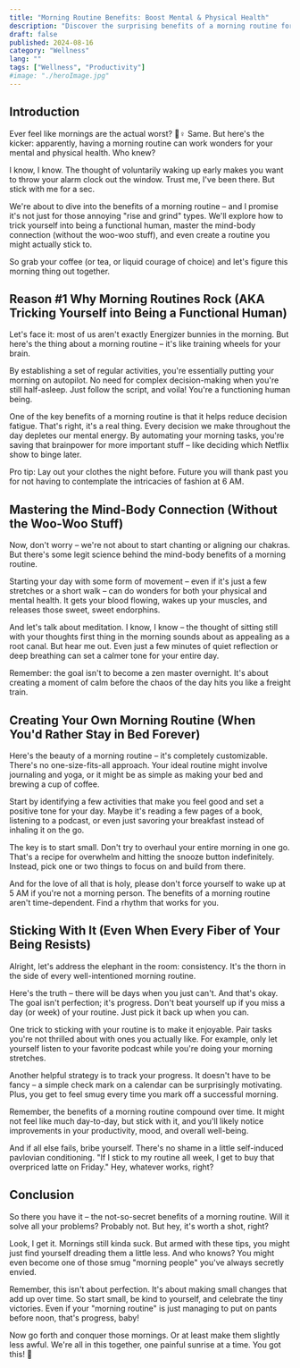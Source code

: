 ```yaml
---
title: "Morning Routine Benefits: Boost Mental & Physical Health"
description: "Discover the surprising benefits of a morning routine for your mental and physical health. Learn how to create and stick to a routine that works for you."
draft: false
published: 2024-08-16
category: "Wellness"
lang: ""
tags: ["Wellness", "Productivity"]
#image: "./heroImage.jpg"
---
```



## Introduction

Ever feel like mornings are the actual worst? 🙋♀️ Same. But here's the kicker: apparently, having a morning routine can work wonders for your mental and physical health. Who knew?

I know, I know. The thought of voluntarily waking up early makes you want to throw your alarm clock out the window. Trust me, I've been there. But stick with me for a sec.


We're about to dive into the benefits of a morning routine – and I promise it's not just for those annoying "rise and grind" types. We'll explore how to trick yourself into being a functional human, master the mind-body connection (without the woo-woo stuff), and even create a routine you might actually stick to.

So grab your coffee (or tea, or liquid courage of choice) and let's figure this morning thing out together.

## Reason #1 Why Morning Routines Rock (AKA Tricking Yourself into Being a Functional Human)

Let's face it: most of us aren't exactly Energizer bunnies in the morning. But here's the thing about a morning routine – it's like training wheels for your brain.

By establishing a set of regular activities, you're essentially putting your morning on autopilot. No need for complex decision-making when you're still half-asleep. Just follow the script, and voila! You're a functioning human being.

One of the key benefits of a morning routine is that it helps reduce decision fatigue. That's right, it's a real thing. Every decision we make throughout the day depletes our mental energy. By automating your morning tasks, you're saving that brainpower for more important stuff – like deciding which Netflix show to binge later.

Pro tip: Lay out your clothes the night before. Future you will thank past you for not having to contemplate the intricacies of fashion at 6 AM.

## Mastering the Mind-Body Connection (Without the Woo-Woo Stuff)

Now, don't worry – we're not about to start chanting or aligning our chakras. But there's some legit science behind the mind-body benefits of a morning routine.

Starting your day with some form of movement – even if it's just a few stretches or a short walk – can do wonders for both your physical and mental health. It gets your blood flowing, wakes up your muscles, and releases those sweet, sweet endorphins.

And let's talk about meditation. I know, I know – the thought of sitting still with your thoughts first thing in the morning sounds about as appealing as a root canal. But hear me out. Even just a few minutes of quiet reflection or deep breathing can set a calmer tone for your entire day.

Remember: the goal isn't to become a zen master overnight. It's about creating a moment of calm before the chaos of the day hits you like a freight train.

## Creating Your Own Morning Routine (When You'd Rather Stay in Bed Forever)

Here's the beauty of a morning routine – it's completely customizable. There's no one-size-fits-all approach. Your ideal routine might involve journaling and yoga, or it might be as simple as making your bed and brewing a cup of coffee.

Start by identifying a few activities that make you feel good and set a positive tone for your day. Maybe it's reading a few pages of a book, listening to a podcast, or even just savoring your breakfast instead of inhaling it on the go.

The key is to start small. Don't try to overhaul your entire morning in one go. That's a recipe for overwhelm and hitting the snooze button indefinitely. Instead, pick one or two things to focus on and build from there.

And for the love of all that is holy, please don't force yourself to wake up at 5 AM if you're not a morning person. The benefits of a morning routine aren't time-dependent. Find a rhythm that works for you.

## Sticking With It (Even When Every Fiber of Your Being Resists)

Alright, let's address the elephant in the room: consistency. It's the thorn in the side of every well-intentioned morning routine.

Here's the truth – there will be days when you just can't. And that's okay. The goal isn't perfection; it's progress. Don't beat yourself up if you miss a day (or week) of your routine. Just pick it back up when you can.

One trick to sticking with your routine is to make it enjoyable. Pair tasks you're not thrilled about with ones you actually like. For example, only let yourself listen to your favorite podcast while you're doing your morning stretches.

Another helpful strategy is to track your progress. It doesn't have to be fancy – a simple check mark on a calendar can be surprisingly motivating. Plus, you get to feel smug every time you mark off a successful morning.

Remember, the benefits of a morning routine compound over time. It might not feel like much day-to-day, but stick with it, and you'll likely notice improvements in your productivity, mood, and overall well-being.

And if all else fails, bribe yourself. There's no shame in a little self-induced pavlovian conditioning. "If I stick to my routine all week, I get to buy that overpriced latte on Friday." Hey, whatever works, right?

## Conclusion

So there you have it – the not-so-secret benefits of a morning routine. Will it solve all your problems? Probably not. But hey, it's worth a shot, right?

Look, I get it. Mornings still kinda suck. But armed with these tips, you might just find yourself dreading them a little less. And who knows? You might even become one of those smug "morning people" you've always secretly envied.

Remember, this isn't about perfection. It's about making small changes that add up over time. So start small, be kind to yourself, and celebrate the tiny victories. Even if your "morning routine" is just managing to put on pants before noon, that's progress, baby!

Now go forth and conquer those mornings. Or at least make them slightly less awful. We're all in this together, one painful sunrise at a time. You got this! 💪
